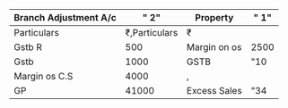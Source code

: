 ﻿Branch Adjustment A/c|" 2"|Property|" 1"
-|-|-|-|
Particulars|₹,Particulars|₹
Gstb R|500|Margin on os|2500
Gstb|1000|GSTB|"10|000"
Margin os C.S|4000|,
GP|41000|Excess Sales|"34|000"
